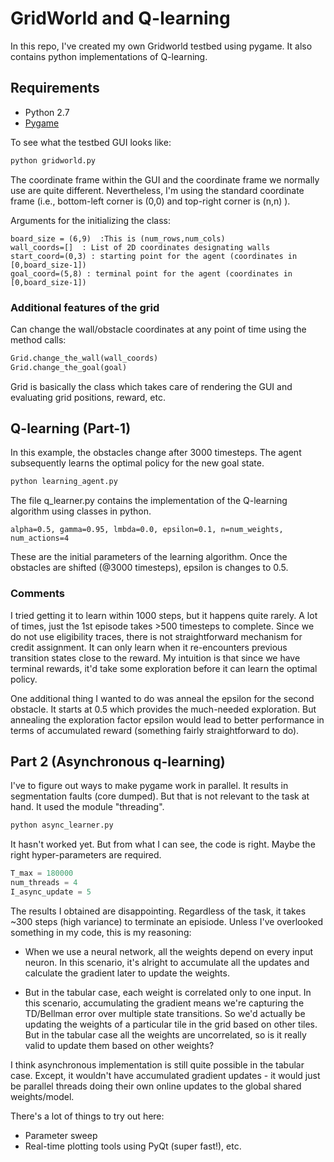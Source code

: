 # GridWorld and Q-learning
In this repo, I've created my own Gridworld testbed using pygame. It also contains python implementations of Q-learning. 

## Requirements
* Python 2.7
* [Pygame](https://www.pygame.org/download.shtml)

To see what the testbed GUI looks like:

```python
python gridworld.py
```

The coordinate frame within the GUI and the coordinate frame we normally use are quite different. Nevertheless, I'm using the standard coordinate frame (i.e., bottom-left corner is (0,0) and top-right corner is (n,n) ).
 
Arguments for the initializing the class:
```
board_size = (6,9)  :This is (num_rows,num_cols)
wall_coords=[]  : List of 2D coordinates designating walls
start_coord=(0,3) : starting point for the agent (coordinates in [0,board_size-1]) 
goal_coord=(5,8) : terminal point for the agent (coordinates in [0,board_size-1]) 
```
### Additional features of the grid
Can change the wall/obstacle coordinates at any point of time using the method calls:
```python
Grid.change_the_wall(wall_coords)
Grid.change_the_goal(goal)
```
Grid is basically the class which takes care of rendering the GUI and evaluating grid positions, reward, etc.

## Q-learning (Part-1)
In this example, the obstacles change after 3000 timesteps. The agent subsequently learns the optimal policy for the new goal state. 

```python
python learning_agent.py
```

The file q_learner.py contains the implementation of the Q-learning algorithm using classes in python. 
```
alpha=0.5, gamma=0.95, lmbda=0.0, epsilon=0.1, n=num_weights, num_actions=4 
```
These are the initial parameters of the learning algorithm. Once the obstacles are shifted (@3000 timesteps), epsilon is changes to 0.5.

### Comments
I tried getting it to learn within 1000 steps, but it happens quite rarely. A lot of times, just the 1st episode takes >500 timesteps to complete. Since we do not use eligibility traces, there is not straightforward mechanism for credit assignment. It can only learn when it re-encounters previous transition states close to the reward. My intuition is that since we have terminal rewards, it'd take some exploration before it can learn the optimal policy. 

One additional thing I wanted to do was anneal the epsilon for the second obstacle. It starts at 0.5 which provides the much-needed exploration. But annealing the exploration factor epsilon would lead to better performance in terms of accumulated reward (something fairly straightforward to do). 

## Part 2 (Asynchronous q-learning)
I've to figure out ways to make pygame work in parallel. It results in segmentation faults (core dumped). But that is not relevant to the task at hand. It used the module "threading". 

```python
python async_learner.py
```

It hasn't worked yet. But from what I can see, the code is right. Maybe the right hyper-parameters are required.

```python
T_max = 180000
num_threads = 4
I_async_update = 5

```

The results I obtained are disappointing. Regardless of the task, it takes ~300 steps (high variance) to terminate an episiode. Unless I've overlooked something in my code, this is my reasoning:
* When we use a neural network, all the weights depend on every input neuron. In this scenario, it's alright to accumulate all the updates and calculate the gradient later to update the weights.

* But in the tabular case, each weight is correlated only to one input. In this scenario, accumulating the gradient means we're capturing the TD/Bellman error over multiple state transitions. So we'd actually be updating the weights of a particular tile in the grid based on other tiles. But in the tabular case all the weights are uncorrelated, so is it really valid to update them based on other weights?

I think asynchronous implementation is still quite possible in the tabular case. Except, it wouldn't have accumulated gradient updates - it would just be parallel threads doing their own online updates to the global shared weights/model. 

There's a lot of things to try out here:
* Parameter sweep
* Real-time plotting tools using PyQt (super fast!), etc.

   


